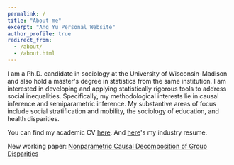 ```yaml
---
permalink: /
title: "About me"
excerpt: "Ang Yu Personal Website"
author_profile: true
redirect_from: 
  - /about/
  - /about.html
---
```


I am a Ph.D. candidate in sociology at the University of Wisconsin-Madison and also hold a master's degree in statistics from the same institution. I am interested in developing and applying statistically rigorous tools to address social inequalities. Specifically, my methodological interests lie in causal inference and semiparametric inference. My substantive areas of focus include social stratification and mobility, the sociology of education, and health disparities.

You can find my academic CV [here](https://ang-yu.github.io/files/MyCV.pdf).
And [here](https://ang-yu.github.io/files/AngYu_Resume.pdf)'s my industry resume. 

New working paper: [Nonparametric Causal Decomposition of Group Disparities](https://arxiv.org/abs/2306.16591)
